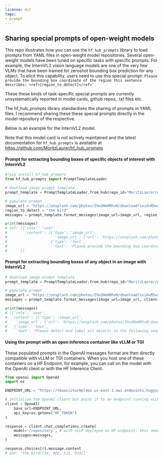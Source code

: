```yaml
---
license: mit
tags:
- prompt
---
```


## Sharing special prompts of open-weight models

This repo illustrates how you can use the `hf_hub_prompts` library to load prompts from YAML files in open-weight model repositories.
Several open-weight models have been tuned on specific tasks with specific prompts. 
For example, the InternVL2 vision language models are one of the very few VLMs that have been trained for zeroshot bounding box prediction for any object.
To elicit this capability, users need to use this special prompt: `Please provide the bounding box coordinate of the region this sentence describes: <ref>{region_to_detect}</ref>'`

These these kinds of task-specific special prompts are currently unsystematically reported in model cards, github repos, .txt files etc. 

The hf_hub_prompts library standardises the sharing of prompts in YAML files.
I recommend sharing these these special prompts directly in the model repository of the respective. 

Below is an example for the InternVL2 model. 

Note that this model card is not actively maintained and the latest documentation for `hf_hub_prompts` is available at https://github.com/MoritzLaurer/hf_hub_prompts 

#### Prompt for extracting bounding boxes of specific objects of interest with InternVL2
```py
#!pip install hf_hub_prompts
from hf_hub_prompts import PromptTemplateLoader

# download image prompt template
prompt_template = PromptTemplateLoader.from_hub(repo_id="MoritzLaurer/open_models_special_prompts", filename="internvl2-bbox-prompt.yaml")

# populate prompt
image_url = "https://unsplash.com/photos/ZVw3HmHRhv0/download?ixid=M3wxMjA3fDB8MXxhbGx8NHx8fHx8fDJ8fDE3MjQ1NjAzNjl8&force=true&w=1920"
region_to_detect = "the bird"
messages = prompt_template.format_messages(image_url=image_url, region_to_detect=region_to_detect, client="openai")

print(messages)
# out: [{'role': 'user'
#        'content': [{'type': 'image_url',
#                      'image_url': {'url': 'https://unsplash.com/photos/ZVw3HmHRhv0/download?ixid=M3wxMjA3fDB8MXxhbGx8NHx8fHx8fDJ8fDE3MjQ1NjAzNjl8&force=true&w=1920'}},
#                    {'type': 'text',
#                     'text': 'Please provide the bounding box coordinate of the region this sentence describes: <ref>the bird</ref>'}]
#      }]
```

#### Prompt for extracting bounding boxes of any object in an image with InternVL2
```py
# download image prompt template
prompt_template = PromptTemplateLoader.from_hub(repo_id="MoritzLaurer/open_models_special_prompts", filename="internvl2-objectdetection-prompt.yaml")

# populate prompt
image_url = "https://unsplash.com/photos/ZVw3HmHRhv0/download?ixid=M3wxMjA3fDB8MXxhbGx8NHx8fHx8fDJ8fDE3MjQ1NjAzNjl8&force=true&w=1920"
messages = prompt_template.format_messages(image_url=image_url, client="openai")

print(messages)
# [{'role': 'user',
#  'content': [{'type': 'image_url',
#    'image_url': {'url': 'https://unsplash.com/photos/ZVw3HmHRhv0/download?ixid=M3wxMjA3fDB8MXxhbGx8NHx8fHx8fDJ8fDE3MjQ1NjAzNjl8&force=true&w=1920'}},
#   {'type': 'text',
#    'text': 'Please detect and label all objects in the following image and mark their positions.'}]}]
```

#### Using the prompt with an open inference container like vLLM or TGI

These populated prompts in the OpenAI messages format are then directly compatible with vLLM or TGI containers. 
When you host one of these containers on a HF Endpoint, for example, you can call on the model with the OpenAI client or with the HF Interence Client. 

```py
from openai import OpenAI
import os

ENDPOINT_URL = "https://tkuaxiztuv9pl4po.us-east-1.aws.endpoints.huggingface.cloud" + "/v1/" 

# initialize the OpenAI client but point it to an endpoint running vLLM or TGI
client = OpenAI(
    base_url=ENDPOINT_URL, 
    api_key=os.getenv("HF_TOKEN")
)

response = client.chat.completions.create(
    model="/repository", # with vLLM deployed on HF endpoint, this needs to be /repository since there are the model artifacts stored
    messages=messages,
)

response.choices[0].message.content
# out: 'the bird[[54, 402, 515, 933]]'
```


